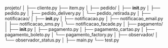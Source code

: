 projeto/
│
├── cliente.py
├── item.py
│
├── pedido/
│   ├── __init__.py
│   ├── pedido.py
│   ├── pedido_delivery.py
│   └── pedido_retirada.py
│
├── notificacao/
│   ├── __init__.py
│   ├── notificacao.py
│   ├── notificacao_email.py
│   ├── notificacao_sms.py
│   └── notificacao_facade.py
│
├── pagamento/
│   ├── __init__.py
│   ├── pagamento.py
│   ├── pagamento_cartao.py
│   ├── pagamento_boleto.py
│   └── pagamento_factory.py
│
├── observador/
│   └── observador_status.py
│
├── main.py
└── test.py
